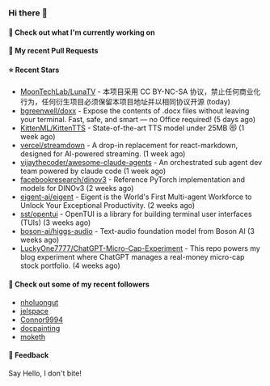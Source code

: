 ### Hi there 👋

#### 👷 Check out what I'm currently working on

#### 🔨 My recent Pull Requests


#### ⭐ Recent Stars

- [MoonTechLab/LunaTV](https://github.com/MoonTechLab/LunaTV) - 本项目采用 CC BY-NC-SA 协议，禁止任何商业化行为，任何衍生项目必须保留本项目地址并以相同协议开源 (today)
- [bgreenwell/doxx](https://github.com/bgreenwell/doxx) - Expose the contents of .docx files without leaving your terminal. Fast, safe, and smart — no Office required! (5 days ago)
- [KittenML/KittenTTS](https://github.com/KittenML/KittenTTS) -  State-of-the-art TTS model under 25MB 😻  (1 week ago)
- [vercel/streamdown](https://github.com/vercel/streamdown) - A drop-in replacement for react-markdown, designed for AI-powered streaming. (1 week ago)
- [vijaythecoder/awesome-claude-agents](https://github.com/vijaythecoder/awesome-claude-agents) - An orchestrated sub agent dev team powered by claude code (1 week ago)
- [facebookresearch/dinov3](https://github.com/facebookresearch/dinov3) - Reference PyTorch implementation and models for DINOv3 (2 weeks ago)
- [eigent-ai/eigent](https://github.com/eigent-ai/eigent) - Eigent is the World&#39;s First Multi-agent Workforce to Unlock Your Exceptional Productivity. (2 weeks ago)
- [sst/opentui](https://github.com/sst/opentui) - OpenTUI is a library for building terminal user interfaces (TUIs) (3 weeks ago)
- [boson-ai/higgs-audio](https://github.com/boson-ai/higgs-audio) - Text-audio foundation model from Boson AI (3 weeks ago)
- [LuckyOne7777/ChatGPT-Micro-Cap-Experiment](https://github.com/LuckyOne7777/ChatGPT-Micro-Cap-Experiment) - This repo powers my blog experiment where ChatGPT manages a real-money micro-cap stock portfolio. (4 weeks ago)

#### 👯 Check out some of my recent followers

- [nholuongut](https://github.com/nholuongut)
- [jelspace](https://github.com/jelspace)
- [Connor9994](https://github.com/Connor9994)
- [docpainting](https://github.com/docpainting)
- [moketh](https://github.com/moketh)

#### 💬 Feedback

Say Hello, I don't bite!